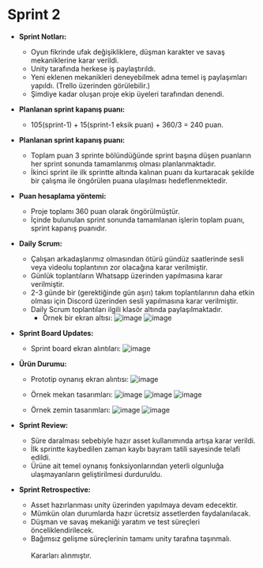 # Sprint 2
* **Sprint Notları:** 
  * Oyun fikrinde ufak değişikliklere, düşman karakter ve savaş mekaniklerine karar verildi.
  * Unity tarafında herkese iş paylaştırıldı.
  * Yeni eklenen mekanikleri deneyebilmek adına temel iş paylaşımları yapıldı. (Trello üzerinden görülebilir.)
  * Şimdiye kadar oluşan proje ekip üyeleri tarafından denendi.

* **Planlanan sprint kapanış puanı:**
  * 105(sprint-1) + 15(sprint-1 eksik puan) + 360/3 = 240 puan. 

* **Planlanan sprint kapanış puanı:**
  * Toplam puan 3 sprinte bölündüğünde sprint başına düşen puanların her sprint sonunda tamamlanmış olması planlanmaktadır.
  * İkinci sprint ile ilk sprintte altında kalınan puanı da kurtaracak şekilde bir çalışma ile öngörülen puana ulaşılması hedeflenmektedir.

* **Puan hesaplama yöntemi:**
  * Proje toplamı 360 puan olarak öngörülmüştür.
  * İçinde bulunulan sprint sonunda tamamlanan işlerin toplam puanı, sprint kapanış puanıdır.

* **Daily Scrum:**
  * Çalışan arkadaşlarımız olmasından ötürü gündüz saatlerinde sesli veya videolu toplantının zor olacağına karar verilmiştir.
  * Günlük toplantıların Whatsapp üzerinden yapılmasına karar verilmiştir.
  * 2-3 günde bir (gerektiğinde gün aşırı) takım toplantılarının daha etkin olması için Discord üzerinden sesli yapılmasına karar verilmiştir.
  * Daily Scrum toplantıları ilgili klasör altında paylaşılmaktadır.
    * Örnek bir ekran altısı:
      ![image](https://github.com/tugandizdar/oua-bootcamp-2023-u5/assets/94108368/0fbbb1dc-c6f1-4eb1-b932-c981dcf6c6af)
      ![image](https://github.com/tugandizdar/oua-bootcamp-2023-u5/assets/94108368/3b999a6e-d565-4308-b074-e5ce16bd9d65)


* **Sprint Board Updates:**
  * Sprint board ekran alıntıları:
    ![image](https://github.com/tugandizdar/oua-bootcamp-2023-u5/assets/94108368/061d0edc-eac5-47f4-9744-1a510224cb6f)


* **Ürün Durumu:**
  * Prototip oynanış ekran alıntısı:
  ![image](https://github.com/tugandizdar/oua-bootcamp-2023-u5/assets/94108368/b0146f58-440e-4315-b24c-dc7437713061)

  * Örnek mekan tasarımları:
  ![image](https://github.com/tugandizdar/oua-bootcamp-2023-u5/assets/94108368/16a42b28-1dfc-476e-80a8-809b9ec794b0)
  ![image](https://github.com/tugandizdar/oua-bootcamp-2023-u5/assets/94108368/a926ae2c-5720-4de0-96ef-27620ea8c2b2)
  ![image](https://github.com/tugandizdar/oua-bootcamp-2023-u5/assets/94108368/0b57ff19-a746-40da-8d5c-219bcd512a03)

  * Örnek zemin tasarımları:
  ![image](https://github.com/tugandizdar/oua-bootcamp-2023-u5/assets/94108368/0c0145cc-7b18-464e-846e-a45d4588b6bf)
  ![image](https://github.com/tugandizdar/oua-bootcamp-2023-u5/assets/94108368/5cdae0bf-dffa-43d1-bab5-417cffb1d9cd)





* **Sprint Review:**
  * Süre daralması sebebiyle hazır asset kullanımında artışa karar verildi.
  * İlk sprintte kaybedilen zaman kaybı bayram tatili sayesinde telafi edildi.
  * Ürüne ait temel oynanış fonksiyonlarından yeterli olgunluğa ulaşmayanların geliştirilmesi durduruldu.

* **Sprint Retrospective:**
  * Asset hazırlanması unity üzerinden yapılmaya devam edecektir.
  * Mümkün olan durumlarda hazır ücretsiz assetlerden faydalanılacak.
  * Düşman ve savaş mekaniği yaratım ve test süreçleri önceliklendirilecek.
  * Bağımsız gelişme süreçlerinin tamamı unity tarafına taşınmalı.<br><br>
    Kararları alınmıştır.
